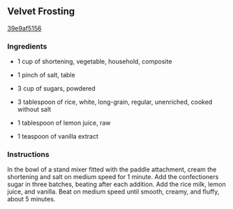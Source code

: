 ## Velvet Frosting

[39e9af5156](http://www.epicurious.com/recipes/food/views/velvet-frosting-379132)

### Ingredients

 - 1 cup of shortening, vegetable, household, composite

 - 1 pinch of salt, table

 - 3 cup of sugars, powdered

 - 3 tablespoon of rice, white, long-grain, regular, unenriched, cooked without salt

 - 1 tablespoon of lemon juice, raw

 - 1 teaspoon of vanilla extract

### Instructions

In the bowl of a stand mixer fitted with the paddle attachment, cream the shortening and salt on medium speed for 1 minute. Add the confectioners sugar in three batches, beating after each addition. Add the rice milk, lemon juice, and vanilla. Beat on medium speed until smooth, creamy, and fluffy, about 5 minutes.